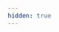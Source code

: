 ```yaml
---
hidden: true
---
```

<script>window.location.replace("https://310mc.github.io/birthday_story/#Midori-Takamine")</script>
